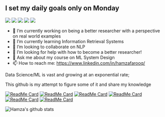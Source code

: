 
## I set my daily goals only on Monday
![](https://img.shields.io/badge/<LLMs>-informational?style=flat&logo=<LOGO_NAME>&logoColor=white&color=2bbc8a)
![](https://img.shields.io/badge/<XGB>-informational?style=flat&logo=<LOGO_NAME>&logoColor=white&color=2bbc8a)
![](https://img.shields.io/badge/<LGBM>-informational?style=flat&logo=<LOGO_NAME>&logoColor=white&color=2bbc8a)
![](https://img.shields.io/badge/<Forecasting>-informational?style=flat&logo=<LOGO_NAME>&logoColor=white&color=2bbc8a)
![](https://img.shields.io/badge/<IR>-informational?style=flat&logo=<LOGO_NAME>&logoColor=white&color=2bbc8a)


- 🔭 I’m currently working on being a better researcher with a perspective on real world examples
- 🌱 I’m currently learning Information Retrieval Systems
- 👯 I’m looking to collaborate on NLP
- 🤔 I’m looking for help with how to become a better researcher!
- 💬 Ask me about my course on ML System Design
- 📫 How to reach me: https://www.linkedin.com/in/hamzafarooq/


<!--
**hamzafarooq/hamzafarooq** is a ✨ _special_ ✨ repository because its `README.md` (this file) appears on your GitHub profile.

Here are some ideas to get you started:

- 🔭 I’m currently working on ...
- 🌱 I’m currently learning ...
- 👯 I’m looking to collaborate on ...
- 🤔 I’m looking for help with ...
- 💬 Ask me about ...
- 📫 How to reach me: ...
- 😄 Pronouns: ...
- ⚡ Fun fact: ...
-->


Data Science/ML is vast and growing at an exponential rate; 

This github is my attempt to figure some of it and share my knowledge

[![ReadMe Card](https://github-readme-stats.vercel.app/api/pin/?username=hamzafarooq&repo=advanced-llms-course)](https://github.com/hamzafarooq/advanced-llms-course)
[![ReadMe Card](https://github-readme-stats.vercel.app/api/pin/?username=hamzafarooq&repo=algos)](https://github.com/hamzafarooq/algos)
[![ReadMe Card](https://github-readme-stats.vercel.app/api/pin/?username=hamzafarooq&repo=DataStructures-Algo)](https://github.com/hamzafarooq/DataStructures-Algo)
[![ReadMe Card](https://github-readme-stats.vercel.app/api/pin/?username=hamzafarooq&repo=NLP-with-Python)](https://github.com/hamzafarooq/NLP-with-Python)
[![ReadMe Card](https://github-readme-stats.vercel.app/api/pin/?username=hamzafarooq&repo=pycaret)](https://github.com/hamzafarooq/pycaret)
[![ReadMe Card](https://github-readme-stats.vercel.app/api/pin/?username=hamzafarooq&repo=predicting_next_word_BERT)](https://github.com/hamzafarooq/predicting_next_word_BERT)



![Hamza's github stats](https://github-readme-stats.vercel.app/api?username=hamzafarooq&show_icons=true&theme=radical)

